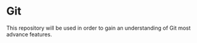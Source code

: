 # Git

This repository will be used in order to gain an understanding of Git most advance features. 